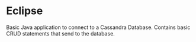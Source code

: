 # Eclipse
Basic Java application to connect to a Cassandra Database. 
Contains basic CRUD statements that send to the database.
